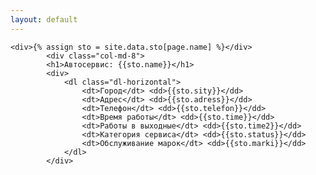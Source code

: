 ```yaml
---
layout: default
---
```


	<div>{% assign sto = site.data.sto[page.name] %}</div>
			<div class="col-md-8">
  			<h1>Автосервис: {{sto.name}}</h1>	
  			<div>
	  			<dl class="dl-horizontal">
	  				<dt>Город</dt> <dd>{{sto.sity}}</dd>
	  				<dt>Адрес</dt> <dd>{{sto.adress}}</dd>
	  				<dt>Телефон</dt> <dd>{{sto.telefon}}</dd>
	  				<dt>Время работы</dt> <dd>{{sto.time}}</dd>
	  				<dt>Работы в выходные</dt> <dd>{{sto.time2}}</dd>
	  				<dt>Категория сервиса</dt> <dd>{{sto.status}}</dd>
	  				<dt>Обслуживание марок</dt> <dd>{{sto.marki}}</dd>
	  			</dl>				
  			</div>
